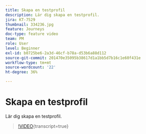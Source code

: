 ```yaml
---
title: Skapa en testprofil
description: Lär dig skapa en testprofil.
jira: KT-7529
thumbnail: 334236.jpg
feature: Journeys
doc-type: feature video
team: PM
role: User
level: Beginner
exl-id: b0725be6-2a3d-46cf-b78a-d53b6a88d112
source-git-commit: 201470e35095b38617d1a1bb5d7b16c1e60f431e
workflow-type: tm+mt
source-wordcount: '22'
ht-degree: 36%

---
```


# Skapa en testprofil

Lär dig skapa en testprofil.

>[!VIDEO](https://video.tv.adobe.com/v/334236?quality=12&learn=on){transcript=true}

